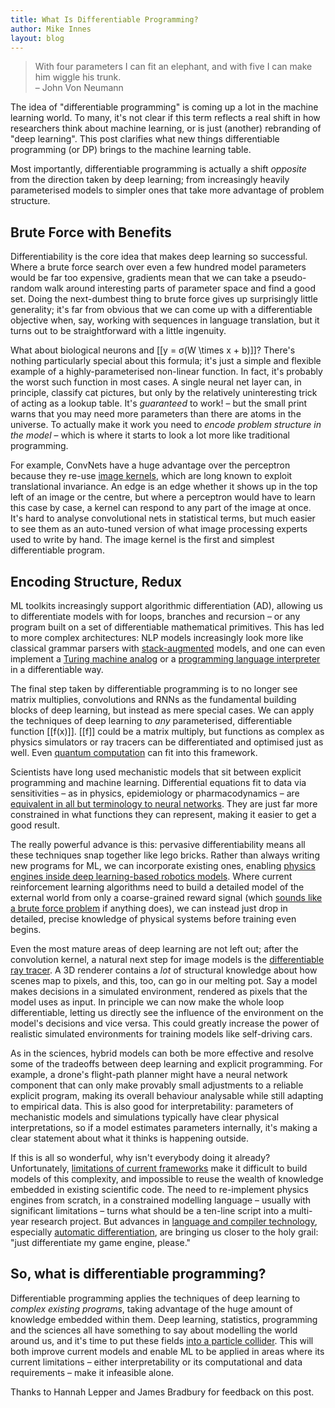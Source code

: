 ```yaml
---
title: What Is Differentiable Programming?
author: Mike Innes
layout: blog
---
```


> With four parameters I can fit an elephant, and with five I can make him wiggle his trunk. <br>– John Von Neumann

The idea of "differentiable programming" is coming up a lot in the machine learning world. To many, it's not clear if this term reflects a real shift in how researchers think about machine learning, or is just (another) rebranding of "deep learning". This post clarifies what new things differentiable programming (or DP) brings to the machine learning table.

Most importantly, differentiable programming is actually a shift _opposite_ from the direction taken by deep learning; from increasingly heavily parameterised models to simpler ones that take more advantage of problem structure.


## Brute Force with Benefits

Differentiability is the core idea that makes deep learning so successful. Where a brute force search over even a few hundred model parameters would be far too expensive, gradients mean that we can take a pseudo-random walk around interesting parts of parameter space and find a good set. Doing the next-dumbest thing to brute force gives up surprisingly little generality; it's far from obvious that we can come up with a differentiable objective when, say, working with sequences in language translation, but it turns out to be straightforward with a little ingenuity.

What about biological neurons and [[y = σ(W \times x + b)]]? There's nothing particularly special about this formula; it's just a simple and flexible example of a highly-parameterised non-linear function. In fact, it's probably the worst such function in most cases. A single neural net layer can, in principle, classify cat pictures, but only by the relatively uninteresting trick of acting as a lookup table. It's _guaranteed_ to work! – but the small print warns that you may need more parameters than there are atoms in the universe. To actually make it work you need to *encode problem structure in the model* – which is where it starts to look a lot more like traditional programming.

For example, ConvNets have a huge advantage over the perceptron because they re-use [image kernels](https://en.wikipedia.org/wiki/Kernel_(image_processing)), which are long known to exploit translational invariance. An edge is an edge whether it shows up in the top left of an image or the centre, but where a perceptron would have to learn this case by case, a kernel can respond to any part of the image at once. It's hard to analyse convolutional nets in statistical terms, but much easier to see them as an auto-tuned version of what image processing experts used to write by hand. The image kernel is the first and simplest differentiable program.


## Encoding Structure, Redux

ML toolkits increasingly support algorithmic differentiation (AD), allowing us to differentiate models with for loops, branches and recursion – or any program built on a set of differentiable mathematical primitives. This has led to more complex architectures: NLP models increasingly look more like classical grammar parsers with [stack-augmented](https://arxiv.org/abs/1603.06021) models, and one can even implement a [Turing machine analog](https://arxiv.org/pdf/1410.5401.pdf) or a [programming language interpreter](https://arxiv.org/abs/1605.06640) in a differentiable way.

The final step taken by differentiable programming is to no longer see matrix multiplies, convolutions and RNNs as the fundamental building blocks of deep learning, but instead as mere special cases. We can apply the techniques of deep learning to *any* parameterised, differentiable function [[f(x)]]. [[f]] could be a matrix multiply, but functions as complex as physics simulators or ray tracers can be differentiated and optimised just as well. Even [quantum computation](https://arxiv.org/abs/1803.00745) can fit into this framework.

Scientists have long used mechanistic models that sit between explicit programming and machine learning. Differential equations fit to data via sensitivities – as in physics, epidemiology or pharmacodynamics – are [equivalent in all but terminology to neural networks](https://julialang.org/blog/2019/01/fluxdiffeq). They are just far more constrained in what functions they can represent, making it easier to get a good result.

The really powerful advance is this: pervasive differentiability means all these techniques snap together like lego bricks. Rather than always writing new programs for ML, we can incorporate existing ones, enabling [physics engines inside deep learning-based robotics models](https://arxiv.org/abs/1611.01652). Where current reinforcement learning algorithms need to build a detailed model of the external world from only a coarse-grained reward signal (which [sounds like a brute force problem](https://twitter.com/emilecontal/status/1089011610566385664) if anything does), we can instead just drop in detailed, precise knowledge of physical systems before training even begins.

Even the most mature areas of deep learning are not left out; after the convolution kernel, a natural next step for image models is the [differentiable ray tracer](https://people.csail.mit.edu/tzumao/diffrt/). A 3D renderer contains a *lot* of structural knowledge about how scenes map to pixels, and this, too, can go in our melting pot. Say a model makes decisions in a simulated environment, rendered as pixels that the model uses as input. In principle we can now make the whole loop differentiable, letting us directly see the influence of the environment on the model's decisions and vice versa. This could greatly increase the power of realistic simulated environments for training models like self-driving cars.

As in the sciences, hybrid models can both be more effective and resolve some of the tradeoffs between deep learning and explicit programming. For example, a drone's flight-path planner might have a neural network component that can only make provably small adjustments to a reliable explicit program, making its overall behaviour analysable while still adapting to empirical data. This is also good for interpretability: parameters of mechanistic models and simulations typically have clear physical interpretations, so if a model estimates parameters internally, it's making a clear statement about what it thinks is happening outside.

If this is all so wonderful, why isn't everybody doing it already? Unfortunately, [limitations of current frameworks](https://julialang.org/blog/2017/12/ml&pl) make it difficult to build models of this complexity, and impossible to reuse the wealth of knowledge embedded in existing scientific code. The need to re-implement physics engines from scratch, in a constrained modelling language – usually with significant limitations – turns what should be a ten-line script into a multi-year research project. But advances in [language and compiler technology](https://julialang.org/blog/2018/12/ml-language-compiler), especially [automatic differentiation](https://arxiv.org/abs/1810.07951), are bringing us closer to the holy grail: "just differentiate my game engine, please."


## So, what is differentiable programming?

Differentiable programming applies the techniques of deep learning to *complex existing programs*, taking advantage of the huge amount of knowledge embedded within them. Deep learning, statistics, programming and the sciences all have something to say about modelling the world around us, and it's time to put these fields [into a particle collider](https://arxiv.org/pdf/1702.00748.pdf). This will both improve current models and enable ML to be applied in areas where its current limitations – either interpretability or its computational and data requirements – make it infeasible alone.

<p class="attrib">Thanks to Hannah Lepper and James Bradbury for feedback on this post.</p>
